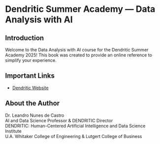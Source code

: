 # Dendritic Summer Academy — Data Analysis with AI

## Introduction

Welcome to the Data Analysis with AI course for the Dendritic Summer Academy 2025! This book was created to provide an online reference to simplify your experience.

## Important Links

- [Dendritic Website](https://www.fgcu.edu/eng/dendritic-institute/)

## About the Author

Dr. Leandro Nunes de Castro <br>
AI and Data Science Professor & DENDRITIC Director <br>
DENDRITIC: Human-Centered Artificial Intelligence and Data Science Institute <br>
U.A. Whitaker College of Engineering & Lutgert College of Business<br>
